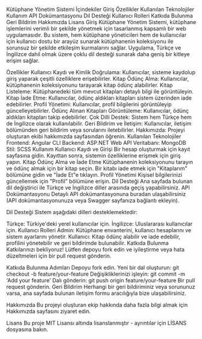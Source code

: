 Kütüphane Yönetim Sistemi
İçindekiler
Giriş
Özellikler
Kullanılan Teknolojiler
Kullanım
API Dokümantasyonu
Dil Desteği
Kullanıcı Rolleri
Katkıda Bulunma
Geri Bildirim
Hakkımızda
Lisans
Giriş
Kütüphane Yönetim Sistemi, kütüphane işlemlerini verimli bir şekilde yönetmek için tasarlanmış kapsamlı bir web uygulamasıdır. Bu sistem, hem kütüphane yöneticileri hem de kullanıcılar için kullanıcı dostu bir arayüz sunarak kütüphanenin koleksiyonu ile sorunsuz bir şekilde etkileşim kurmalarını sağlar. Uygulama, Türkçe ve İngilizce dahil olmak üzere çoklu dil desteği sunarak daha geniş bir kitleye erişim sağlar.

Özellikler
Kullanıcı Kaydı ve Kimlik Doğrulama: Kullanıcılar, sisteme kaydolup giriş yaparak çeşitli özelliklere erişebilirler.
Kitap Ödünç Alma: Kullanıcılar, kütüphanenin koleksiyonunu tarayarak kitap ödünç alabilirler.
Kitap Listeleme: Kütüphanedeki tüm mevcut kitapları detaylı bilgi ile görüntüleyin.
Kitap İade Etme: Kullanıcılar, ödünç aldıkları kitapları sistem üzerinden iade edebilirler.
Profil Yönetimi: Kullanıcılar, profil bilgilerini görüntüleyip güncelleyebilirler.
Ödünç Alınan Kitapları Görüntüleme: Kullanıcılar, ödünç aldıkları kitapları takip edebilirler.
Çok Dilli Destek: Sistem hem Türkçe hem de İngilizce olarak kullanılabilir.
Geri Bildirim ve İletişim: Kullanıcılar, iletişim bölümünden geri bildirim veya sorularını iletebilirler.
Hakkımızda: Projeyi oluşturan ekibi hakkımızda sayfasından öğrenin.
Kullanılan Teknolojiler
Frontend: Angular CLI
Backend: ASP.NET Web API
Veritabanı: MongoDB
Stil: SCSS
Kullanım
Kullanıcı Kaydı ve Girişi
Bir hesap oluşturmak için kayıt sayfasına gidin.
Kayıttan sonra, sistemin özelliklerine erişmek için giriş yapın.
Kitap Ödünç Alma ve İade Etme
Kütüphanenin koleksiyonunu tarayın ve ödünç almak için bir kitap seçin.
Bir kitabı iade etmek için "Kitaplarım" bölümüne gidin ve "İade Et"e tıklayın.
Profil Yönetimi
Kişisel bilgilerinizi güncellemek için "Profil" bölümüne erişin.
Dil Desteği
Ana sayfada bulunan dil değiştirici ile Türkçe ve İngilizce diller arasında geçiş yapabilirsiniz.
API Dokümantasyonu
Detaylı API dokümantasyonuna buradan ulaşabilirsiniz (API dokümantasyonunuza veya Swagger sayfanıza bağlantı ekleyin).

Dil Desteği
Sistem aşağıdaki dilleri desteklemektedir:

Türkçe: Türkiye'deki yerel kullanıcılar için.
İngilizce: Uluslararası kullanıcılar için.
Kullanıcı Rolleri
Admin: Kütüphane envanterini, kullanıcı hesaplarını ve sistem ayarlarını yönetir.
Kullanıcı: Kitap ödünç alabilir ve iade edebilir, profilini yönetebilir ve geri bildirimde bulunabilir.
Katkıda Bulunma
Katkılarınızı bekliyoruz! Lütfen depoyu fork edin ve iyileştirme veya hata düzeltmeleri için bir pull request gönderin.

Katkıda Bulunma Adımları
Depoyu fork edin.
Yeni bir dal oluşturun: git checkout -b feature/your-feature
Değişikliklerinizi işleyin: git commit -m 'Add your feature'
Dalı gönderin: git push origin feature/your-feature
Bir pull request gönderin.
Geri Bildirim
Herhangi bir geri bildiriminiz veya sorununuz varsa, ana sayfada bulunan iletişim formu aracılığıyla bize ulaşabilirsiniz.

Hakkımızda
Bu projeyi oluşturan ekip hakkında daha fazla bilgi almak için Hakkımızda sayfasını ziyaret edin.

Lisans
Bu proje MIT Lisansı altında lisanslanmıştır - ayrıntılar için LİSANS dosyasına bakın.

